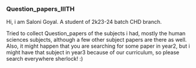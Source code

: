 ### Question_papers_IIITH
Hi, i am Saloni Goyal. A student of 2k23-24 batch CHD branch.

Tried to collect Question_papers of the subjects i had, mostly the human sciences subjects, although a few other subject papers are there as well.
Also, it might happen that you are searching for some paper in year2, but i might have that subject in year3 because of our curriculum, so please search everywhere sherlock! :)

